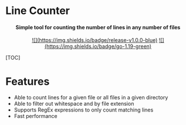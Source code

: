# Line Counter

<h4 align="center">Simple tool for counting the number of lines in any number of files</h4>

<p align="center">
	<a href="">![](https://img.shields.io/badge/release-v1.0.0-blue)</a>
	<a href="">![](https://img.shields.io/badge/go-1.19-green)</a>
</p>

[TOC]

# Features
- Able to count lines for a given file or all files in a given directory
- Able to filter out whitespace and by file extension
- Supports RegEx expressions to only count matching lines
- Fast performance
